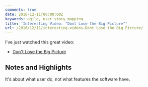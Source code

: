 ```yaml
---
comments: true
date: 2016-12-11T00:00:00Z
keywords: agile, user story mapping
title: 'Interesting Video: "Dont Lose the Big Picture"'
url: /2016/12/11/interesting-videos-Dont Lose the Big Picture/
---
```


I've just watched this great video:

- [Don't Lose the Big Picture](https://www.youtube.com/watch?v=p8D1O64-bKc)

## Notes and Highlights

It's about what user do, not what features the software have.


